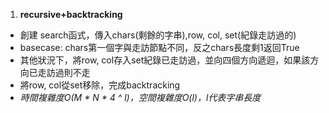 1. **recursive+backtracking**

- 創建 search函式，傳入chars(剩餘的字串),row, col, set(紀錄走訪過的)
- basecase: chars第一個字與走訪節點不同，反之chars長度剩1返回True
- 其他狀況下，將row, col存入set紀錄已走訪過，並向四個方向遞迴，如果該方向已走訪過則不走
- 將row, col從set移除，完成backtracking
- *時間複雜度O(M * N * 4 ^ l)，空間複雜度O(l)，l代表字串長度*
